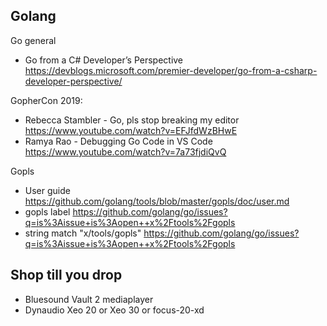 

## Golang

Go general
 - Go from a C# Developer’s Perspective https://devblogs.microsoft.com/premier-developer/go-from-a-csharp-developer-perspective/


GopherCon 2019: 
 - Rebecca Stambler - Go, pls stop breaking my editor https://www.youtube.com/watch?v=EFJfdWzBHwE
 - Ramya Rao - Debugging Go Code in VS Code https://www.youtube.com/watch?v=7a73fjdiQvQ
 
 Gopls
   
  - User guide https://github.com/golang/tools/blob/master/gopls/doc/user.md
  - gopls label https://github.com/golang/go/issues?q=is%3Aissue+is%3Aopen++x%2Ftools%2Fgopls
  - string match "x/tools/gopls" https://github.com/golang/go/issues?q=is%3Aissue+is%3Aopen++x%2Ftools%2Fgopls


## Shop till you drop

- Bluesound Vault 2 mediaplayer
- Dynaudio  Xeo 20 or Xeo 30  or focus-20-xd
